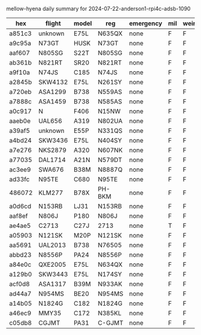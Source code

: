 mellow-hyena daily summary for 2024-07-22-anderson1-rpi4c-adsb-1090

|hex|flight|model|reg|emergency|mil|weirdo|
|--|--|--|--|--|--|--|
|a851c3|unknown|E75L|N635QX|none|F|F|
|a9c95a|N73GT|HUSK|N73GT|none|F|F|
|aaf607|N805SG|S22T|N805SG|none|F|F|
|ab361b|N821RT|SR20|N821RT|none|F|F|
|a9f10a|N74JS|C185|N74JS|none|F|F|
|a2845b|SKW4132|E75L|N261SY|none|F|F|
|a720eb|ASA1299|B738|N559AS|none|F|F|
|a7888c|ASA1459|B738|N585AS|none|F|F|
|a0c917|N|F406|N15NW|none|F|F|
|aaeb0e|UAL656|A319|N802UA|none|F|F|
|a39af5|unknown|E55P|N331QS|none|F|F|
|a4bd24|SKW3436|E75L|N404SY|none|F|F|
|a7e276|NKS2879|A320|N607NK|none|F|F|
|a77035|DAL1714|A21N|N579DT|none|F|F|
|ac3ee9|SWA676|B38M|N8887Q|none|F|F|
|ad33fc|N95TE|C680|N95TE|none|F|F|
|486072|KLM277|B78X|PH-BKM|none|F|F|
|a0d6cd|N153RB|LJ31|N153RB|none|F|F|
|aaf8ef|N806J|P180|N806J|none|F|F|
|ae4ae5|C2713|C27J|2713|none|T|F|
|a05903|N121SK|M20P|N121SK|none|F|F|
|aa5691|UAL2013|B738|N76505|none|F|F|
|abbd23|N8556P|PA24|N8556P|none|F|F|
|a84e0c|QXE2005|E75L|N634QX|none|F|F|
|a129b0|SKW3443|E75L|N174SY|none|F|F|
|acf0d8|ASA1317|B39M|N933AK|none|F|F|
|ad44a7|N954MS|BE20|N954MS|none|F|F|
|a14b05|N1824G|C182|N1824G|none|F|F|
|a46ec9|MMY35|C172|N385KL|none|F|F|
|c05db8|CGJMT|PA31|C-GJMT|none|F|F|
